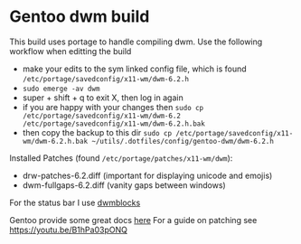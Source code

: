 # Gentoo dwm build

This build uses portage to handle compiling dwm. Use the following workflow when editting the build

* make your edits to the sym linked config file, which is found `/etc/portage/savedconfig/x11-wm/dwm-6.2.h`
* `sudo emerge -av dwm`
* super + shift + q to exit X, then log in again
* if you are happy with your changes then `sudo cp /etc/portage/savedconfig/x11-wm/dwm-6.2 /etc/portage/savedconfig/x11-wm/dwm-6.2.h.bak`
* then copy the backup to this dir `sudo cp /etc/portage/savedconfig/x11-wm/dwm-6.2.h.bak ~/utils/.dotfiles/config/gentoo-dwm/dwm-6.2.h`

Installed Patches (found `/etc/portage/patches/x11-wm/dwm`):

* drw-patches-6.2.diff (important for displaying unicode and emojis)
* dwm-fullgaps-6.2.diff (vanity gaps between windows)

For the status bar I use [dwmblocks](https://github.com/torrinfail/dwmblocks)

Gentoo provide some great docs [here](https://wiki.gentoo.org/wiki/Dwm)
For a guide on patching see https://youtu.be/B1hPa03pONQ
